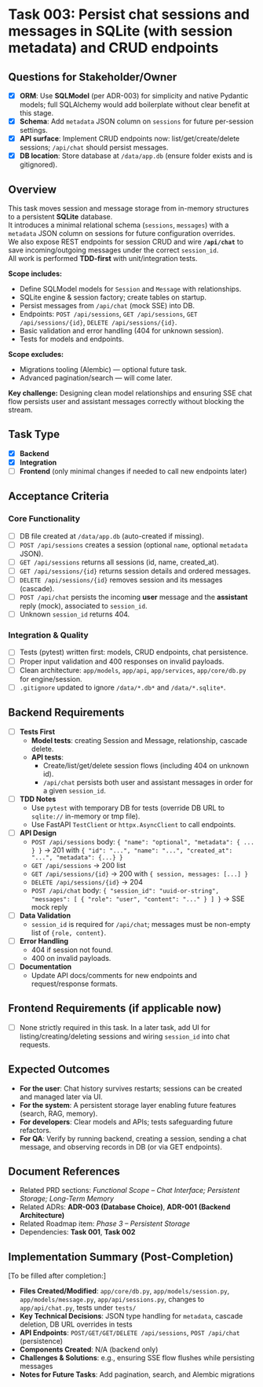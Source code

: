 # Task 003: Persist chat sessions and messages in SQLite (with session metadata) and CRUD endpoints

## Questions for Stakeholder/Owner
- [x] **ORM**: Use **SQLModel** (per ADR-003) for simplicity and native Pydantic models; full SQLAlchemy would add boilerplate without clear benefit at this stage.
- [x] **Schema**: Add `metadata` JSON column on `sessions` for future per-session settings.
- [x] **API surface**: Implement CRUD endpoints now: list/get/create/delete sessions; `/api/chat` should persist messages.
- [x] **DB location**: Store database at `/data/app.db` (ensure folder exists and is gitignored).

## Overview
This task moves session and message storage from in-memory structures to a persistent **SQLite** database.  
It introduces a minimal relational schema (`sessions`, `messages`) with a `metadata` JSON column on sessions for future configuration overrides.  
We also expose REST endpoints for session CRUD and wire **`/api/chat`** to save incoming/outgoing messages under the correct `session_id`.  
All work is performed **TDD-first** with unit/integration tests.

**Scope includes:**
- Define SQLModel models for `Session` and `Message` with relationships.
- SQLite engine & session factory; create tables on startup.
- Persist messages from `/api/chat` (mock SSE) into DB.
- Endpoints: `POST /api/sessions`, `GET /api/sessions`, `GET /api/sessions/{id}`, `DELETE /api/sessions/{id}`.
- Basic validation and error handling (404 for unknown session).
- Tests for models and endpoints.

**Scope excludes:**
- Migrations tooling (Alembic) — optional future task.
- Advanced pagination/search — will come later.

**Key challenge:**
Designing clean model relationships and ensuring SSE chat flow persists user and assistant messages correctly without blocking the stream.

## Task Type
- [x] **Backend**
- [x] **Integration**
- [ ] **Frontend** (only minimal changes if needed to call new endpoints later)

## Acceptance Criteria
### Core Functionality
- [ ] DB file created at `/data/app.db` (auto-created if missing).
- [ ] `POST /api/sessions` creates a session (optional `name`, optional `metadata` JSON).
- [ ] `GET /api/sessions` returns all sessions (id, name, created_at).
- [ ] `GET /api/sessions/{id}` returns session details and ordered messages.
- [ ] `DELETE /api/sessions/{id}` removes session and its messages (cascade).
- [ ] `POST /api/chat` persists the incoming **user** message and the **assistant** reply (mock), associated to `session_id`.
- [ ] Unknown `session_id` returns 404.

### Integration & Quality
- [ ] Tests (pytest) written first: models, CRUD endpoints, chat persistence.
- [ ] Proper input validation and 400 responses on invalid payloads.
- [ ] Clean architecture: `app/models`, `app/api`, `app/services`, `app/core/db.py` for engine/session.
- [ ] `.gitignore` updated to ignore `/data/*.db*` and `/data/*.sqlite*`.

## Backend Requirements
- [ ] **Tests First**  
  - **Model tests**: creating Session and Message, relationship, cascade delete.  
  - **API tests**:  
    - Create/list/get/delete session flows (including 404 on unknown id).  
    - `/api/chat` persists both user and assistant messages in order for a given `session_id`.  
- [ ] **TDD Notes**  
  - Use `pytest` with temporary DB for tests (override DB URL to `sqlite://` in-memory or tmp file).  
  - Use FastAPI `TestClient` or `httpx.AsyncClient` to call endpoints.  
- [ ] **API Design**  
  - `POST /api/sessions` body: `{ "name": "optional", "metadata": { ... } }` → 201 with `{ "id": "...", "name": "...", "created_at": "...", "metadata": {...} }`  
  - `GET /api/sessions` → 200 list  
  - `GET /api/sessions/{id}` → 200 with `{ session, messages: [...] }`  
  - `DELETE /api/sessions/{id}` → 204  
  - `POST /api/chat` body: `{ "session_id": "uuid-or-string", "messages": [ { "role": "user", "content": "..." } ] }` → SSE mock reply  
- [ ] **Data Validation**  
  - `session_id` is required for `/api/chat`; messages must be non-empty list of `{role, content}`.  
- [ ] **Error Handling**  
  - 404 if session not found.  
  - 400 on invalid payloads.  
- [ ] **Documentation**  
  - Update API docs/comments for new endpoints and request/response formats.

## Frontend Requirements (if applicable now)
- [ ] None strictly required in this task. In a later task, add UI for listing/creating/deleting sessions and wiring `session_id` into chat requests.

## Expected Outcomes
- **For the user**: Chat history survives restarts; sessions can be created and managed later via UI.  
- **For the system**: A persistent storage layer enabling future features (search, RAG, memory).  
- **For developers**: Clear models and APIs; tests safeguarding future refactors.  
- **For QA**: Verify by running backend, creating a session, sending a chat message, and observing records in DB (or via GET endpoints).

## Document References
- Related PRD sections: *Functional Scope – Chat Interface; Persistent Storage; Long-Term Memory*  
- Related ADRs: **ADR-003 (Database Choice)**, **ADR-001 (Backend Architecture)**  
- Related Roadmap item: *Phase 3 – Persistent Storage*  
- Dependencies: **Task 001**, **Task 002**

## Implementation Summary (Post-Completion)
[To be filled after completion:]
- **Files Created/Modified**: `app/core/db.py`, `app/models/session.py`, `app/models/message.py`, `app/api/sessions.py`, changes to `app/api/chat.py`, tests under `tests/`  
- **Key Technical Decisions**: JSON type handling for `metadata`, cascade deletion, DB URL overrides in tests  
- **API Endpoints**: `POST/GET/GET/DELETE /api/sessions`, `POST /api/chat` (persistence)  
- **Components Created**: N/A (backend only)  
- **Challenges & Solutions**: e.g., ensuring SSE flow flushes while persisting messages  
- **Notes for Future Tasks**: Add pagination, search, and Alembic migrations
